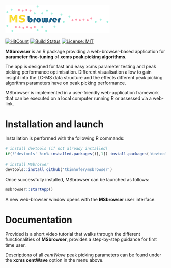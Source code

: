 ![](www/MSbrowser_logo_tricolour_alpha.png)

[![HitCount](http://hits.dwyl.io/tkimhofer/msbrowser.svg)](http://hits.dwyl.io/tkimhofer/msbrowser)
[![Build Status](https://travis-ci.org/rstudio/rmarkdown.svg?branch=master)](https://travis-ci.org/rstudio/rmarkdown)
[![License: MIT](https://img.shields.io/badge/License-MIT-yellow.svg)](https://opensource.org/licenses/MIT)

**MSbrowser** is an R package providing a web-browser-based application for **parameter fine-tuning** of **xcms peak picking algorithms**. 

The app is designed for fast and easy xcms parameter testing and peak picking performance optimisation. Different visualisation allow to gain insight into the LC-MS data structure and the effects different peak picking algorithm parameters have on peak picking performance. 

MSbrowser is implemented in a user-friendly web-application framework that can be executed on a local computer running R or assessed via a web-link.

# Installation and launch
Installation is performed with the following R commands:

```R
# install devtools (if not already installed)
if(!'devtools' %in% installed.packages()[,1]) install.packages('devtools')

# install MSbroswer
devtools::install_github('tkimhofer/msbrowser')
```

Once successfully installed, MSbrowser can be launched as follows:
```R
msbrowser::startApp()
```
A new web-browser window opens with the **MSbrowser** user interface.


# Documentation
Provided is a short video tutorial that walks through the different functionalities of **MSbrowser**, provides a step-by-step guidance for first time user.

Descriptions of all *centWave* peak picking parameters can be found under the **xcms centWave** option in the menu above. 

